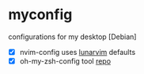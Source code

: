 # myconfig
configurations for my desktop [Debian] 
 - [x] nvim-config uses [lunarvim](https://github.com/ChristianChiarulli/LunarVim) defaults 
 - [x] oh-my-zsh-config tool [repo](https://github.com/ohmyzsh/ohmyzsh)
